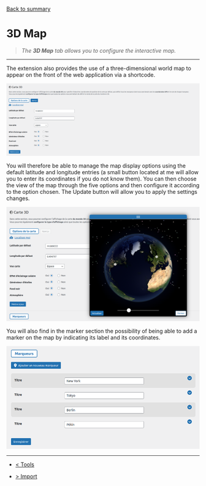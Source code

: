 [Back to summary](/documentation/EN/01%20-%20Summary.md)

# 3D Map

> *The **3D Map** tab allows you to configure the interactive map.*

---

The extension also provides the use of a three-dimensional world map to appear on the front of the web application via a shortcode.

![3D map](/documentation/attachments/illustration-08.png?raw=true)

You will therefore be able to manage the map display options using the default latitude and longitude entries (a small button located at me will allow you to enter its coordinates if you do not know them).
You can then choose the view of the map through the five options and then configure it according to the option chosen. The Update button will allow you to apply the settings changes.

![Map preview](/documentation/attachments/illustration-09.png?raw=true)

You will also find in the marker section the possibility of being able to add a marker on the map by indicating its label and its coordinates.

![Markers](/documentation/attachments/illustration-10.png?raw=true)

---

- [< Tools](/documentation/EN/05%20-%20Tools.md)

- [> Import](/documentation/EN/07%20-%20Import.md)